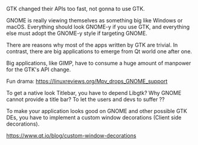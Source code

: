 GTK changed their APIs too fast, not gonna to use GTK.

GNOME is really viewing themselves as something big like Windows or macOS. Everything should look GNOME-y if you use GTK, and everything else must adopt the GNOME-y style if targeting GNOME.

There are reasons why most of the apps written by GTK are trivial. In contrast, there are big applications to emerge from Qt world one after one. 

Big applications, like GIMP, have to consume a huge amount of manpower for the GTK's API change.

Fun drama: https://linuxreviews.org/Mpv_drops_GNOME_support

To get a native look Titlebar, you have to depend Libgtk? Why GNOME cannot provide a title bar? To let the users and devs to suffer ??

To make your application looks good on GNOME and other possible GTK DEs, you have to implement a custom window decorations (Client side decorations).

https://www.qt.io/blog/custom-window-decorations
